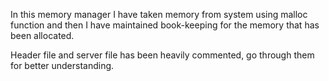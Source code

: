 In this memory manager I have taken memory from system using malloc function and then
I have maintained book-keeping for the memory that has been allocated.

Header file and server file has been heavily commented, go through them for better understanding.